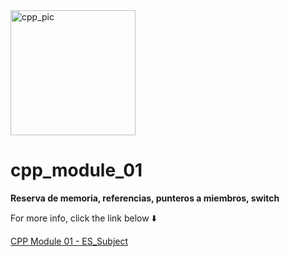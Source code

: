 <img src="https://hpscds.com/wp-content/uploads/2019/04/c-plus-plus-logo.png" alt="cpp_pic" width="200"/>

# cpp_module_01
**Reserva de memoria, referencias, punteros a miembros, switch**

For more info, click the link below ⬇️

[CPP Module 01 - ES_Subject](es_subject_01.pdf)

